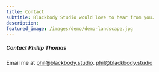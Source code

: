 ```yaml
---
title: Contact
subtitle: Blackbody Studio would love to hear from you.
description:
featured_image: /images/demo/demo-landscape.jpg
---
```


<!-- {% include contact-form.html %} -->

##### Contact Phillip Thomas
Email me at [phil@blackbody.studio](mailto:phil@blackbody.studio?subject=Help%20me%20bring%20my%20ideas%20to%20life).
phil@blackbody.studio